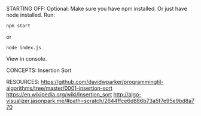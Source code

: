 STARTING OFF:
Optional: Make sure you have npm installed.
Or just have node installed.
Run:
```
npm start
```

or
```
node index.js
```

View in console.

CONCEPTS:
Insertion Sort

RESOURCES:
https://github.com/davidwparker/programmingtil-algorithms/tree/master/0001-insertion-sort
https://en.wikipedia.org/wiki/Insertion_sort
http://algo-visualizer.jasonpark.me/#path=scratch/2644ffce6d886b73a5f7e95e9bd8a770

